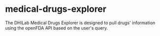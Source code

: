 # medical-drugs-explorer
The DHILab Medical Drugs Explorer is designed to pull drugs' information using the openFDA API based on the user's query.
